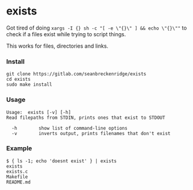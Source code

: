 # exists

Got tired of doing `xargs -I {} sh -c "[ -e \"{}\" ] && echo \"{}\""` to check if a files exist while trying to script things.

This works for files, directories and links.

### Install

```
git clone https://gitlab.com/seanbreckenridge/exists
cd exists
sudo make install
```

### Usage

```
Usage:	exists [-v] [-h]
Read filepaths from STDIN, prints ones that exist to STDOUT

  -h		show list of command-line options
  -v		inverts output, prints filenames that don't exist
```

### Example

```shell
$ { ls -1; echo 'doesnt exist' } | exists
exists
exists.c
Makefile
README.md
```
